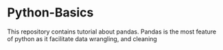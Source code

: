 # Python-Basics
This repository contains tutorial about pandas. Pandas is the most feature of python as it facilitate data wrangling, and cleaning
